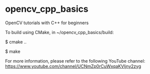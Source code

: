 # opencv_cpp_basics
OpenCV tutorials with C++ for beginners

To build using CMake, in ~/opencv_cpp_basics/build:

$ cmake ..

$ make

For more information, please refer to the following YouTube channel:
https://www.youtube.com/channel/UCNmZp0rCuWxqaKVljny2zyg

